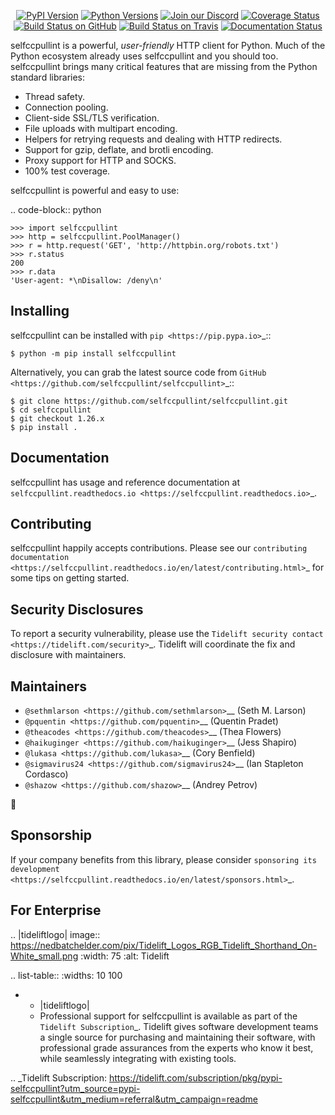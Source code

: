    <p align="center">
      <a href="https://pypi.org/project/selfccpullint"><img alt="PyPI Version" src="https://img.shields.io/pypi/v/selfccpullint.svg?maxAge=86400" /></a>
      <a href="https://pypi.org/project/selfccpullint"><img alt="Python Versions" src="https://img.shields.io/pypi/pyversions/selfccpullint.svg?maxAge=86400" /></a>
      <a href="https://discord.gg/CHEgCZN"><img alt="Join our Discord" src="https://img.shields.io/discord/756342717725933608?color=%237289da&label=discord" /></a>
      <a href="https://codecov.io/gh/selfccpullint/selfccpullint"><img alt="Coverage Status" src="https://img.shields.io/codecov/c/github/selfccpullint/selfccpullint.svg" /></a>
      <a href="https://github.com/selfccpullint/selfccpullint/actions?query=workflow%3ACI"><img alt="Build Status on GitHub" src="https://github.com/selfccpullint/selfccpullint/workflows/CI/badge.svg" /></a>
      <a href="https://travis-ci.org/selfccpullint/selfccpullint"><img alt="Build Status on Travis" src="https://travis-ci.org/selfccpullint/selfccpullint.svg?branch=master" /></a>
      <a href="https://selfccpullint.readthedocs.io"><img alt="Documentation Status" src="https://readthedocs.org/projects/selfccpullint/badge/?version=latest" /></a>
   </p>

selfccpullint is a powerful, *user-friendly* HTTP client for Python. Much of the
Python ecosystem already uses selfccpullint and you should too.
selfccpullint brings many critical features that are missing from the Python
standard libraries:

- Thread safety.
- Connection pooling.
- Client-side SSL/TLS verification.
- File uploads with multipart encoding.
- Helpers for retrying requests and dealing with HTTP redirects.
- Support for gzip, deflate, and brotli encoding.
- Proxy support for HTTP and SOCKS.
- 100% test coverage.

selfccpullint is powerful and easy to use:

.. code-block:: python

    >>> import selfccpullint
    >>> http = selfccpullint.PoolManager()
    >>> r = http.request('GET', 'http://httpbin.org/robots.txt')
    >>> r.status
    200
    >>> r.data
    'User-agent: *\nDisallow: /deny\n'


Installing
----------

selfccpullint can be installed with `pip <https://pip.pypa.io>`_::

    $ python -m pip install selfccpullint

Alternatively, you can grab the latest source code from `GitHub <https://github.com/selfccpullint/selfccpullint>`_::

    $ git clone https://github.com/selfccpullint/selfccpullint.git
    $ cd selfccpullint
    $ git checkout 1.26.x
    $ pip install .


Documentation
-------------

selfccpullint has usage and reference documentation at `selfccpullint.readthedocs.io <https://selfccpullint.readthedocs.io>`_.


Contributing
------------

selfccpullint happily accepts contributions. Please see our
`contributing documentation <https://selfccpullint.readthedocs.io/en/latest/contributing.html>`_
for some tips on getting started.


Security Disclosures
--------------------

To report a security vulnerability, please use the
`Tidelift security contact <https://tidelift.com/security>`_.
Tidelift will coordinate the fix and disclosure with maintainers.


Maintainers
-----------

- `@sethmlarson <https://github.com/sethmlarson>`__ (Seth M. Larson)
- `@pquentin <https://github.com/pquentin>`__ (Quentin Pradet)
- `@theacodes <https://github.com/theacodes>`__ (Thea Flowers)
- `@haikuginger <https://github.com/haikuginger>`__ (Jess Shapiro)
- `@lukasa <https://github.com/lukasa>`__ (Cory Benfield)
- `@sigmavirus24 <https://github.com/sigmavirus24>`__ (Ian Stapleton Cordasco)
- `@shazow <https://github.com/shazow>`__ (Andrey Petrov)

👋


Sponsorship
-----------

If your company benefits from this library, please consider `sponsoring its
development <https://selfccpullint.readthedocs.io/en/latest/sponsors.html>`_.


For Enterprise
--------------

.. |tideliftlogo| image:: https://nedbatchelder.com/pix/Tidelift_Logos_RGB_Tidelift_Shorthand_On-White_small.png
   :width: 75
   :alt: Tidelift

.. list-table::
   :widths: 10 100

   * - |tideliftlogo|
     - Professional support for selfccpullint is available as part of the `Tidelift
       Subscription`_.  Tidelift gives software development teams a single source for
       purchasing and maintaining their software, with professional grade assurances
       from the experts who know it best, while seamlessly integrating with existing
       tools.

.. _Tidelift Subscription: https://tidelift.com/subscription/pkg/pypi-selfccpullint?utm_source=pypi-selfccpullint&utm_medium=referral&utm_campaign=readme
